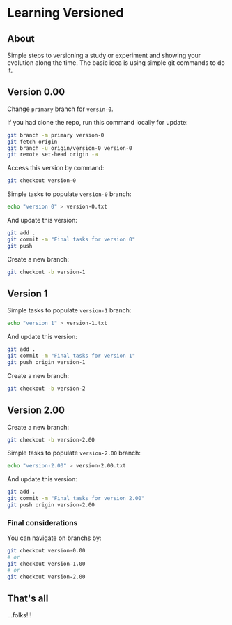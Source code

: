 # Learning Versioned

## About

Simple steps to versioning a study or experiment and showing your evolution along the time. The basic idea is using simple git commands to do it.

## Version 0.00

Change `primary` branch for `versin-0`.

If you had clone the repo, run this command locally for update:

```sh
git branch -m primary version-0
git fetch origin
git branch -u origin/version-0 version-0
git remote set-head origin -a
```

Access this version by command:

```sh
git checkout version-0
```

Simple tasks to populate `version-0` branch:

```sh
echo "version 0" > version-0.txt
```

And update this version:

```sh
git add .
git commit -m "Final tasks for version 0"
git push
```

Create a new branch:

```sh
git checkout -b version-1
```

## Version 1

Simple tasks to populate `version-1` branch:

```sh
echo "version 1" > version-1.txt
```

And update this version:

```sh
git add .
git commit -m "Final tasks for version 1"
git push origin version-1
```

Create a new branch:

```sh
git checkout -b version-2
```


## Version 2.00

Create a new branch:

```sh
git checkout -b version-2.00
```

Simple tasks to populate `version-2.00` branch:

```sh
echo "version-2.00" > version-2.00.txt
```

And update this version:

```sh
git add .
git commit -m "Final tasks for version 2.00"
git push origin version-2.00
```

### Final considerations

You can navigate on branchs by:

```sh
git checkout version-0.00 
# or
git checkout version-1.00 
# or
git checkout version-2.00 
```

## That's all

...folks!!!


